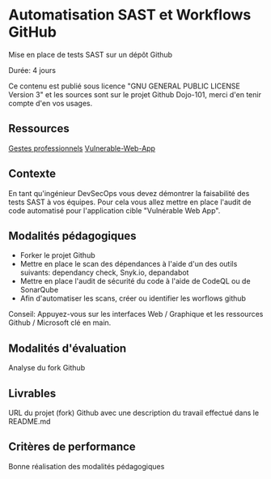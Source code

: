 # Automatisation SAST et Workflows GitHub

Mise en place de tests SAST sur un dépôt Github

Durée: 4 jours

Ce contenu est publié sous licence "GNU GENERAL PUBLIC LICENSE Version 3" et les sources sont sur le projet Github Dojo-101, merci d'en tenir compte d'en vos usages.

## Ressources

[Gestes professionnels](https://github.com/Aif4thah/Dojo-101)
[Vulnerable-Web-App](https://github.com/Aif4thah/Vulnerable-Light-Apps)


## Contexte

En tant qu'ingénieur DevSecOps vous devez démontrer la faisabilité des tests SAST à vos équipes. Pour cela vous allez mettre en place l'audit de code automatisé pour l'application cible "Vulnérable Web App".


## Modalités pédagogiques

* Forker le projet Github
* Mettre en place le scan des dépendances à l'aide d'un des outils suivants: dependancy check, Snyk.io, depandabot
* Mettre en place l'audit de sécurité du code à l'aide de CodeQL ou de SonarQube
* Afin d'automatiser les scans, créer ou identifier les worflows github

Conseil: Appuyez-vous sur les interfaces Web / Graphique et les ressources Github / Microsoft clé en main.


## Modalités d'évaluation

Analyse du fork Github

## Livrables

URL du projet (fork) Github avec une description du travail effectué dans le README.md

## Critères de performance

Bonne réalisation des modalités pédagogiques


